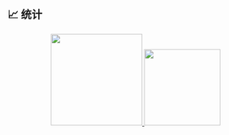 ## 📈 统计
<div align="center" display="Flex">
 <a href="https://github.com/guosonglu/guosonglu">
  <img height="180em" src="https://github-readme-stats.vercel.app/api?username=guosonglu&show_icons=true&theme=radical&include_all_commits=true"/>
  <img height="150em" src="https://github-readme-stats.vercel.app/api/top-langs/?username=guosonglu&theme=radical&layout=compact&hide=scss,css"/>
 </a>
</div>


